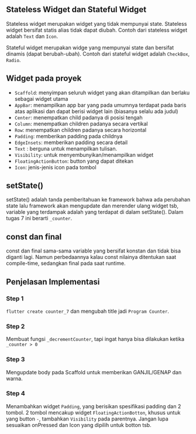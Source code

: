 ## Stateless Widget dan Stateful Widget
Stateless widget merupakan widget yang tidak mempunyai state. Stateless widget bersifat statis alias tidak dapat diubah. Contoh dari stateless widget adalah `Text` dan `Icon`.

Stateful widget merupakan widge yang mempunyai state dan bersifat dinamis (dapat berubah-ubah). Contoh dari stateful widget adalah `CheckBox`, `Radio`.
## Widget pada proyek
- `Scaffold`: menyimpan seluruh widget yang akan ditampilkan dan berlaku sebagai widget utama
- `AppBar`: menampilkan app bar yang pada umumnya terdapat pada baris atas aplikasi dan dapat berisi widget lain (biasanya selalu ada judul)
- `Center`: menempatkan child padanya di posisi tengah
- `Column`: menempatkan children padanya secara vertikal
- `Row`: menempatkan children padanya secara horizontal
- `Padding`: memberikan padding pada childnya
- `EdgeInsets`: memberikan padding secara detail
- `Text` : berguna untuk menampilkan tulisan.
- `Visibility`: untuk menyembunyikan/menampilkan widget
- `FloatingActionButton`: button yang dapat ditekan
- `Icon`: jenis-jenis icon pada tombol

## setState()
setState() adalah tanda pemberitahuan ke framework bahwa ada perubahan state lalu framework akan mengupdate dan merender ulang widget tsb, variable yang terdampak adalah yang terdapat di dalam setState(). Dalam tugas 7 ini berarti `_counter`.

## const dan final
const dan final sama-sama variable yang bersifat konstan dan tidak bisa diganti lagi. Namun perbedaannya kalau const nilainya ditentukan saat compile-time, sedangkan final pada saat runtime.

## Penjelasan Implementasi

### Step 1
`flutter create counter_7` dan mengubah title jadi `Program Counter`.

### Step 2
Membuat fungsi `_decrementCounter`, tapi ingat hanya bisa dilakukan ketika `_counter > 0`

### Step 3
Mengupdate body pada Scaffold untuk memberikan GANJIL/GENAP dan warna.

### Step 4
Menambahkan widget `Padding`, yang berisikan spesifikasi padding dan 2 tombol. 2 tombol mencakup widget `FloatingActionBotton`, khusus untuk yang button `-`, tambahkan `Visibility` pada parentnya. Jangan lupa sesuaikan onPressed dan Icon yang dipilih untuk botton tsb.